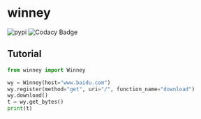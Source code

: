 # winney
![pypi](https://img.shields.io/pypi/v/winney?color=blue) ![Codacy Badge](https://app.codacy.com/project/badge/Grade/6e1a16da7b3747e0b69440fd3826e8f3)
## Tutorial
``` python
from winney import Winney

wy = Winney(host="www.baidu.com")
wy.register(method="get", uri="/", function_name="download")
wy.download()
t = wy.get_bytes()
print(t)
```
